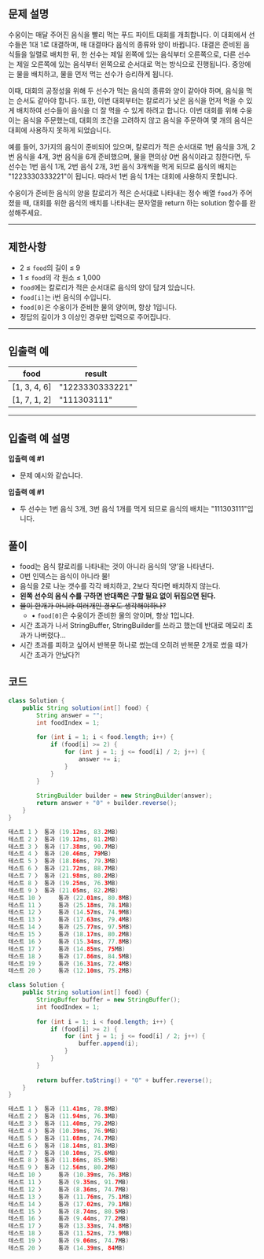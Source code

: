 ## **문제 설명**

수웅이는 매달 주어진 음식을 빨리 먹는 푸드 파이트 대회를 개최합니다. 이 대회에서 선수들은 1대 1로 대결하며, 매 대결마다 음식의 종류와 양이 바뀝니다. 대결은 준비된 음식들을 일렬로 배치한 뒤, 한 선수는 제일 왼쪽에 있는 음식부터 오른쪽으로, 다른 선수는 제일 오른쪽에 있는 음식부터 왼쪽으로 순서대로 먹는 방식으로 진행됩니다. 중앙에는 물을 배치하고, 물을 먼저 먹는 선수가 승리하게 됩니다.

이때, 대회의 공정성을 위해 두 선수가 먹는 음식의 종류와 양이 같아야 하며, 음식을 먹는 순서도 같아야 합니다. 또한, 이번 대회부터는 칼로리가 낮은 음식을 먼저 먹을 수 있게 배치하여 선수들이 음식을 더 잘 먹을 수 있게 하려고 합니다. 이번 대회를 위해 수웅이는 음식을 주문했는데, 대회의 조건을 고려하지 않고 음식을 주문하여 몇 개의 음식은 대회에 사용하지 못하게 되었습니다.

예를 들어, 3가지의 음식이 준비되어 있으며, 칼로리가 적은 순서대로 1번 음식을 3개, 2번 음식을 4개, 3번 음식을 6개 준비했으며, 물을 편의상 0번 음식이라고 칭한다면, 두 선수는 1번 음식 1개, 2번 음식 2개, 3번 음식 3개씩을 먹게 되므로 음식의 배치는 "1223330333221"이 됩니다. 따라서 1번 음식 1개는 대회에 사용하지 못합니다.

수웅이가 준비한 음식의 양을 칼로리가 적은 순서대로 나타내는 정수 배열 `food`가 주어졌을 때, 대회를 위한 음식의 배치를 나타내는 문자열을 return 하는 solution 함수를 완성해주세요.

---

## 제한사항

- 2 ≤ `food`의 길이 ≤ 9
- 1 ≤ `food`의 각 원소 ≤ 1,000
- `food`에는 칼로리가 적은 순서대로 음식의 양이 담겨 있습니다.
- `food[i]`는 i번 음식의 수입니다.
- `food[0]`은 수웅이가 준비한 물의 양이며, 항상 1입니다.
- 정답의 길이가 3 이상인 경우만 입력으로 주어집니다.

---

## 입출력 예

| food | result |
| --- | --- |
| [1, 3, 4, 6] | "1223330333221" |
| [1, 7, 1, 2] | "111303111" |

---

## 입출력 예 설명

**입출력 예 #1**

- 문제 예시와 같습니다.

**입출력 예 #1**

- 두 선수는 1번 음식 3개, 3번 음식 1개를 먹게 되므로 음식의 배치는 "111303111"입니다.

## 풀이

- food는 음식 칼로리를 나타내는 것이 아니라 음식의 ‘양’을 나타낸다.
- 0번 인덱스는 음식이 아니라 물!
- 음식을 2로 나눈 갯수를 각각 배치하고, 2보다 작다면 배치하지 않는다.
- **왼쪽 선수의 음식 수를 구하면 반대쪽은 구할 필요 없이 뒤집으면 된다.**
- ~~물이 한개가 아니라 여러개인 경우도 생각해야하나?~~
    - • `food[0]`은 수웅이가 준비한 물의 양이며, 항상 1입니다.
- 시간 초과가 나서 StringBuffer, StringBuilder를 쓰라고 했는데 반대로 메모리 초과가 나버렸다…
- 시간 초과를 피하고 싶어서 반복문 하나로 썼는데 오히려 반복문 2개로 썼을 때가 시간 초과가 안났다?!

## 코드

```java
class Solution {
    public String solution(int[] food) {
        String answer = "";
        int foodIndex = 1;
        
        for (int i = 1; i < food.length; i++) {
            if (food[i] >= 2) {
                for (int j = 1; j <= food[i] / 2; j++) {
                    answer += i;
                }
            }
        }
        
        StringBuilder builder = new StringBuilder(answer);
        return answer + "0" + builder.reverse();
    }
}

테스트 1 〉	통과 (19.12ms, 83.2MB)
테스트 2 〉	통과 (19.12ms, 81.2MB)
테스트 3 〉	통과 (17.38ms, 90.7MB)
테스트 4 〉	통과 (20.46ms, 79MB)
테스트 5 〉	통과 (18.86ms, 79.3MB)
테스트 6 〉	통과 (21.72ms, 88.7MB)
테스트 7 〉	통과 (21.98ms, 80.2MB)
테스트 8 〉	통과 (19.25ms, 76.3MB)
테스트 9 〉	통과 (21.05ms, 82.2MB)
테스트 10 〉	통과 (22.01ms, 80.8MB)
테스트 11 〉	통과 (25.18ms, 78.1MB)
테스트 12 〉	통과 (14.57ms, 74.9MB)
테스트 13 〉	통과 (17.63ms, 79.4MB)
테스트 14 〉	통과 (25.77ms, 97.5MB)
테스트 15 〉	통과 (18.17ms, 80.2MB)
테스트 16 〉	통과 (15.34ms, 77.8MB)
테스트 17 〉	통과 (14.85ms, 75MB)
테스트 18 〉	통과 (17.86ms, 84.5MB)
테스트 19 〉	통과 (16.31ms, 72.4MB)
테스트 20 〉	통과 (12.10ms, 75.2MB)
```

```java
class Solution {
    public String solution(int[] food) {
        StringBuffer buffer = new StringBuffer();
        int foodIndex = 1;
        
        for (int i = 1; i < food.length; i++) {
            if (food[i] >= 2) {
                for (int j = 1; j <= food[i] / 2; j++) {
                    buffer.append(i);
                }
            }
        }
        
        return buffer.toString() + "0" + buffer.reverse();
    }
}

테스트 1 〉	통과 (11.41ms, 78.8MB)
테스트 2 〉	통과 (11.94ms, 76.3MB)
테스트 3 〉	통과 (11.40ms, 79.2MB)
테스트 4 〉	통과 (10.39ms, 76.9MB)
테스트 5 〉	통과 (11.08ms, 74.7MB)
테스트 6 〉	통과 (18.14ms, 81.3MB)
테스트 7 〉	통과 (10.10ms, 75.6MB)
테스트 8 〉	통과 (11.86ms, 85.5MB)
테스트 9 〉	통과 (12.56ms, 80.2MB)
테스트 10 〉	통과 (10.39ms, 76.3MB)
테스트 11 〉	통과 (9.35ms, 91.7MB)
테스트 12 〉	통과 (8.36ms, 74.7MB)
테스트 13 〉	통과 (11.76ms, 75.1MB)
테스트 14 〉	통과 (17.02ms, 79.1MB)
테스트 15 〉	통과 (8.74ms, 80.5MB)
테스트 16 〉	통과 (9.44ms, 77.2MB)
테스트 17 〉	통과 (13.33ms, 74.8MB)
테스트 18 〉	통과 (11.52ms, 73.9MB)
테스트 19 〉	통과 (9.06ms, 74.7MB)
테스트 20 〉	통과 (14.39ms, 84MB)
```